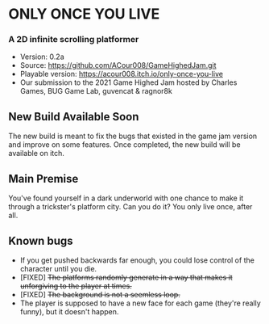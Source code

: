 ONLY ONCE YOU LIVE
======================
### A 2D infinite scrolling platformer

* Version: 0.2a
* Source: https://github.com/ACour008/GameHighedJam.git
* Playable version: https://acour008.itch.io/only-once-you-live
* Our submission to the 2021 Game Highed Jam hosted by Charles Games, BUG Game Lab, guvencat & ragnor8k

## New Build Available Soon
The new build is meant to fix the bugs that existed in the game jam version and improve on some features. Once completed, the new build will be available on itch.

## Main Premise
You've found yourself in a dark underworld with one chance to make it through a trickster's platform city. Can you do it? You only live once, after all.

## Known bugs
- If you get pushed backwards far enough, you could lose control of the character until you die.
- [FIXED] ~~The platforms randomly generate in a way that makes it unforgiving to the player at times.~~
- [FIXED] ~~The background is not a seemless loop.~~
- The player is supposed to have a new face for each game (they're really funny), but it doesn't happen.
